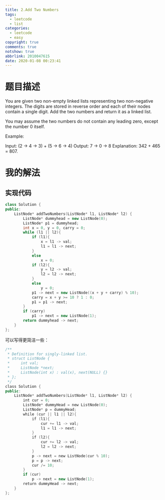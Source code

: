 ```yaml
---
title: 2.Add Two Numbers
tags:
  - leetcode
  - list
categories:
  - leetcode
  - easy
copyright: true
comments: true
notshow: true
abbrlink: 2010047615
date: 2020-01-08 00:23:41
---
```

# 题目描述
You are given two non-empty linked lists representing two non-negative integers. The digits are stored in reverse order and each of their nodes contain a single digit. Add the two numbers and return it as a linked list.

You may assume the two numbers do not contain any leading zero, except the number 0 itself.

Example:

Input: (2 -> 4 -> 3) + (5 -> 6 -> 4)
Output: 7 -> 0 -> 8
Explanation: 342 + 465 = 807.
# 我的解法
## 实现代码
```C++
class Solution {
public:
    ListNode* addTwoNumbers(ListNode* l1, ListNode* l2) {
        ListNode* dummyhead = new ListNode(0);
        ListNode* p1 = dummyhead;
        int x = 0, y = 0, carry = 0;
        while (l1 || l2){
            if (l1){
                x = l1 -> val;
                l1 = l1 -> next;
            } 
            else
                x = 0;
            if (l2){
                y = l2 -> val;
                l2 = l2 -> next;
            }
            else
                y = 0;
            p1 -> next = new ListNode((x + y + carry) % 10);
            carry = x + y >= 10 ? 1 : 0;
            p1 = p1 -> next;
        }
        if (carry)
            p1 -> next = new ListNode(1);
        return dummyhead -> next;
    }
};
```

可以写得更简洁一些：
```C++
/**
 * Definition for singly-linked list.
 * struct ListNode {
 *     int val;
 *     ListNode *next;
 *     ListNode(int x) : val(x), next(NULL) {}
 * };
 */
class Solution {
public:
    ListNode* addTwoNumbers(ListNode* l1, ListNode* l2) {
        int cur = 0;
        ListNode* dummyHead = new ListNode(0);
        ListNode* p = dummyHead;
        while (cur || l1 || l2){
            if (l1){
                cur += l1 -> val;
                l1 = l1 -> next;
            }
            if (l2){
                cur += l2 -> val;
                l2 = l2 -> next;
            }
            p -> next = new ListNode(cur % 10);
            p = p -> next;
            cur /= 10;
        }
        if (cur)
            p -> next = new ListNode(1);
        return dummyHead -> next;
    }
};
```